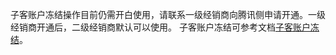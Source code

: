 子客账户冻结操作目前仍需开白使用，请联系一级经销商向腾讯侧申请开通。一级经销商开通后，二级经销商默认可以使用。
子客账户冻结可参考文档[子客账户冻结](https://www.tencentcloud.com/document/product/1085/51212)。
